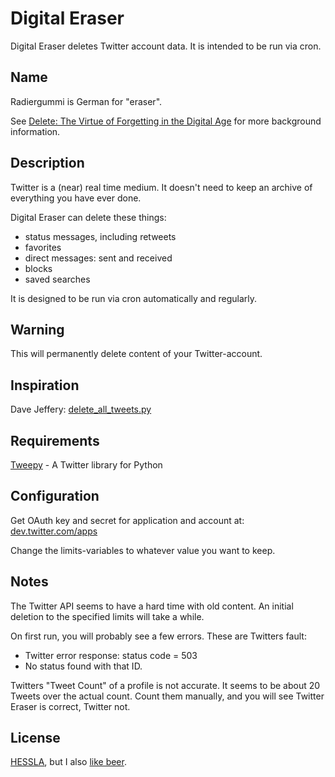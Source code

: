 Digital Eraser
==============

Digital Eraser deletes Twitter account data. It is intended to be run via cron.

Name
----

Radiergummi is German for "eraser".

See [Delete: The Virtue of Forgetting in the Digital Age](http://press.princeton.edu/titles/9436.html) for more background information.

Description
-----------

Twitter is a (near) real time medium. It doesn't need to keep an archive of
everything you have ever done.

Digital Eraser can delete these things:

- status messages, including retweets
- favorites
- direct messages: sent and received
- blocks
- saved searches

It is designed to be run via cron automatically and regularly.

Warning
-------

This will permanently delete content of your Twitter-account.

Inspiration
-----------

Dave Jeffery: [delete_all_tweets.py](https://gist.github.com/113241)

Requirements
------------

[Tweepy](https://github.com/tweepy/tweepy/) - A Twitter library for Python

Configuration
-------------

Get OAuth key and secret for application and account at:
[dev.twitter.com/apps](https://dev.twitter.com/apps)

Change the limits-variables to whatever value you want to keep.

Notes
-----

The Twitter API seems to have a hard time with old content. An initial deletion
to the specified limits will take a while.

On first run, you will probably see a few errors. These are Twitters fault:

- Twitter error response: status code = 503
- No status found with that ID.

Twitters "Tweet Count" of a profile is not accurate. It seems to be about 20
Tweets over the actual count. Count them manually, and you will see Twitter
Eraser is correct, Twitter not.

License
-------

[HESSLA](https://web.archive.org/web/20161202010051/http://www.hacktivismo.com/about/hessla.php), but I also [like beer](https://en.wikipedia.org/wiki/Beerware).
